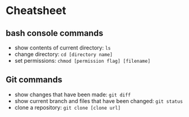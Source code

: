 # Cheatsheet


## bash console commands

* show contents of current directory:
``ls``
* change directory: ``cd [directory name]``
* set permissions: ``chmod [permission flag] [filename]``

## Git commands
* show changes that have been made: ``git diff``
* show current branch and files that have been changed: ``git status``
* clone a repository: ``git clone [clone url]``